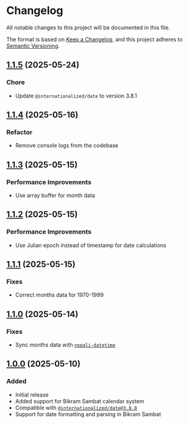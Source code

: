 # Changelog

All notable changes to this project will be documented in this file.

The format is based on [Keep a Changelog](https://keepachangelog.com/en/1.0.0/),
and this project adheres to [Semantic Versioning](https://semver.org/spec/v2.0.0.html).

## [1.1.5](./patches/@internationalized__date@3.8.1__1.1.5.patch) (2025-05-24)

### Chore

- Update `@internationalized/date` to version 3.8.1

## [1.1.4](./patches/@internationalized__date@3.8.0__1.1.4.patch) (2025-05-16)

### Refactor

- Remove console logs from the codebase

## [1.1.3](./patches/@internationalized__date@3.8.0__1.1.3.patch) (2025-05-15)

### Performance Improvements

- Use array buffer for month data

## [1.1.2](./patches/@internationalized__date@3.8.0__1.1.2.patch) (2025-05-15)

### Performance Improvements

- Use Julian epoch instead of timestamp for date calculations

## [1.1.1](./patches/@internationalized__date@3.8.0__1.1.1.patch) (2025-05-15)

### Fixes

- Correct months data for 1970-1999

## [1.1.0](./patches/@internationalized__date@3.8.0__1.1.0.patch) (2025-05-14)

### Fixes

- Sync months data with [`nepali-datetime`](https://github.com/opensource-nepal/node-nepali-datetime)

## [1.0.0](./patches/@internationalized__date@3.8.0__1.0.0.patch) (2025-05-10)

### Added

- Initial release
- Added support for Bikram Sambat calendar system
- Compatible with [`@internationalized/date@3.8.0`](https://www.npmjs.com/package/@internationalized/date)
- Support for date formatting and parsing in Bikram Sambat
